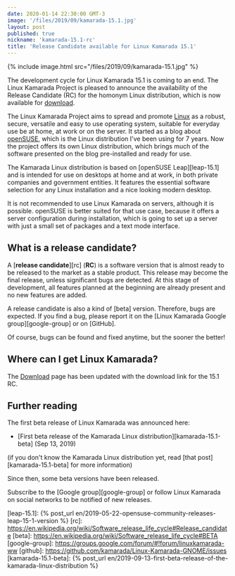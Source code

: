 ```yaml
---
date: 2020-01-14 22:30:00 GMT-3
image: '/files/2019/09/kamarada-15.1.jpg'
layout: post
published: true
nickname: 'kamarada-15.1-rc'
title: 'Release Candidate available for Linux Kamarada 15.1'
---
```


{% include image.html src="/files/2019/09/kamarada-15.1.jpg" %}

The development cycle for Linux Kamarada 15.1 is coming to an end. The Linux Kamarada Project is pleased to announce the availability of the Release Candidate (RC) for the homonym Linux distribution, which is now available for [download].

The Linux Kamarada Project aims to spread and promote [Linux] as a robust, secure, versatile and easy to use operating system, suitable for everyday use be at home, at work or on the server. It started as a blog about [openSUSE], which is the Linux distribution I've been using for 7 years. Now the project offers its own Linux distribution, which brings much of the software presented on the blog pre-installed and ready for use.

The Kamarada Linux distribution is based on [openSUSE Leap][leap-15.1] and is intended for use on desktops at home and at work, in both private companies and government entities. It features the essential software selection for any Linux installation and a nice looking modern desktop.

It is not recommended to use Linux Kamarada on servers, although it is possible. openSUSE is better suited for that use case, because it offers a server configuration during installation, which is going to set up a server with just a small set of packages and a text mode interface.

## What is a release candidate?

A [**release candidate**][rc] (**RC**) is a software version that is almost ready to be released to the market as a stable product. This release may become the final release, unless significant bugs are detected. At this stage of development, all features planned at the beginning are already present and no new features are added.

A release candidate is also a kind of [beta] version. Therefore, bugs are expected. If you find a bug, please report it on the [Linux Kamarada Google group][google-group] or on [GitHub].

Of course, bugs can be found and fixed anytime, but the sooner the better!

## Where can I get Linux Kamarada?

The [Download] page has been updated with the download link for the 15.1 RC.

## Further reading

The first beta release of Linux Kamarada was announced here:

- [First beta release of the Kamarada Linux distribution][kamarada-15.1-beta] (Sep 13, 2019)

(if you don't know the Kamarada Linux distribution yet, read [that post][kamarada-15.1-beta] for more information)

Since then, some beta versions have been released.

Subscribe to the [Google group][google-group] or follow Linux Kamarada on social networks to be notified of new releases.

[download]:             /en/download
[linux]:                https://www.kernel.org/linux.html
[opensuse]:             https://www.opensuse.org/
[leap-15.1]:            {% post_url en/2019-05-22-opensuse-community-releases-leap-15-1-version %}
[rc]:                   https://en.wikipedia.org/wiki/Software_release_life_cycle#Release_candidate
[beta]:                 https://en.wikipedia.org/wiki/Software_release_life_cycle#BETA
[google-group]:         https://groups.google.com/forum/#!forum/linuxkamarada-ww
[github]:               https://github.com/kamarada/Linux-Kamarada-GNOME/issues
[kamarada-15.1-beta]:   {% post_url en/2019-09-13-first-beta-release-of-the-kamarada-linux-distribution %}
